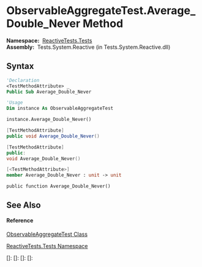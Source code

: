 # ObservableAggregateTest.Average\_Double\_Never Method

**Namespace:**  [ReactiveTests.Tests](ReactiveTests.Tests\ReactiveTests.Tests.md)  
**Assembly:**  Tests.System.Reactive (in Tests.System.Reactive.dll)

## Syntax

```vb
'Declaration
<TestMethodAttribute> _
Public Sub Average_Double_Never
```

```vb
'Usage
Dim instance As ObservableAggregateTest

instance.Average_Double_Never()
```

```csharp
[TestMethodAttribute]
public void Average_Double_Never()
```

```c++
[TestMethodAttribute]
public:
void Average_Double_Never()
```

```fsharp
[<TestMethodAttribute>]
member Average_Double_Never : unit -> unit 
```

```jscript
public function Average_Double_Never()
```

## See Also

#### Reference

[ObservableAggregateTest Class](ObservableAggregateTest\ObservableAggregateTest.md)

[ReactiveTests.Tests Namespace](ReactiveTests.Tests\ReactiveTests.Tests.md)

[]: 
[]: 
[]: 
[]: 